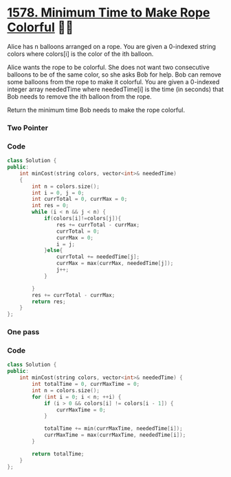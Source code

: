 # [1578. Minimum Time to Make Rope Colorful](https://leetcode.com/problems/minimum-time-to-make-rope-colorful/) 🌟🌟

Alice has n balloons arranged on a rope. You are given a 0-indexed string colors where colors[i] is the color of the ith balloon.

Alice wants the rope to be colorful. She does not want two consecutive balloons to be of the same color, so she asks Bob for help. Bob can remove some balloons from the rope to make it colorful. You are given a 0-indexed integer array neededTime where neededTime[i] is the time (in seconds) that Bob needs to remove the ith balloon from the rope.

Return the minimum time Bob needs to make the rope colorful.

### Two Pointer

### Code

```cpp
class Solution {
public:
    int minCost(string colors, vector<int>& neededTime)
    {
        int n = colors.size();
        int i = 0, j = 0;
        int currTotal = 0, currMax = 0;
        int res = 0;
        while (i < n && j < n) {
            if(colors[i]!=colors[j]){
                res += currTotal - currMax;
                currTotal = 0;
                currMax = 0;
                i = j;
            }else{
                currTotal += neededTime[j];
                currMax = max(currMax, neededTime[j]);
                j++;
            }

        }
        res += currTotal - currMax;
        return res;
    }
};
```

### One pass

### Code

```cpp
class Solution {
public:
    int minCost(string colors, vector<int>& neededTime) {
        int totalTime = 0, currMaxTime = 0;
        int n = colors.size();
        for (int i = 0; i < n; ++i) {
            if (i > 0 && colors[i] != colors[i - 1]) {
                currMaxTime = 0;
            }

            totalTime += min(currMaxTime, neededTime[i]);
            currMaxTime = max(currMaxTime, neededTime[i]);
        }

        return totalTime;
    }
};
```
